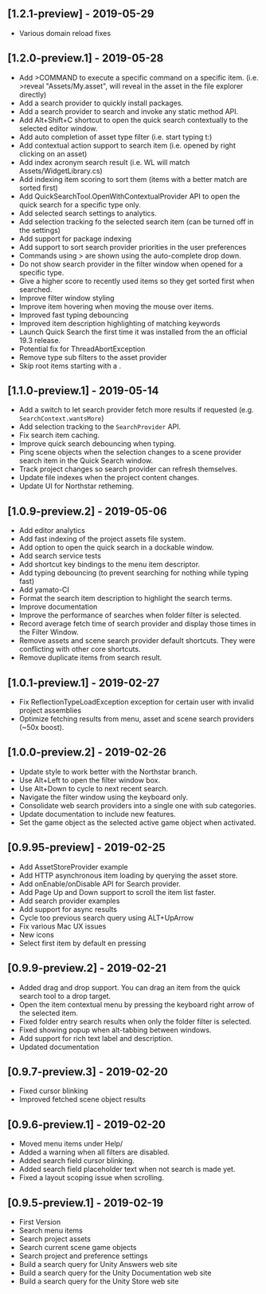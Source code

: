 ## [1.2.1-preview] - 2019-05-29
- Various domain reload fixes

## [1.2.0-preview.1] - 2019-05-28
- Add >COMMAND to execute a specific command on a specific item. (i.e. >reveal "Assets/My.asset", will reveal in the asset in the file explorer directly)
- Add a search provider to quickly install packages.
- Add a search provider to search and invoke any static method API.
- Add Alt+Shift+C shortcut to open the quick search contextually to the selected editor window.
- Add auto completion of asset type filter (i.e. start typing t:)
- Add contextual action support to search item (i.e. opened by right clicking on an asset)
- Add index acronym search result (i.e. WL will match Assets/WidgetLibrary.cs)
- Add indexing item scoring to sort them (items with a better match are sorted first)
- Add QuickSearchTool.OpenWithContextualProvider API to open the quick search for a specific type only.
- Add selected search settings to analytics.
- Add selection tracking fo the selected search item (can be turned off in the settings)
- Add support for package indexing
- Add support to sort search provider priorities in the user preferences
- Commands using > are shown using the auto-complete drop down.
- Do not show search provider in the filter window when opened for a specific type.
- Give a higher score to recently used items so they get sorted first when searched.
- Improve filter window styling
- Improve item hovering when moving the mouse over items.
- Improved fast typing debouncing
- Improved item description highlighting of matching keywords
- Launch Quick Search the first time it was installed from the an official 19.3 release.
- Potential fix for ThreadAbortException
- Remove type sub filters to the asset provider
- Skip root items starting with a .

## [1.1.0-preview.1] - 2019-05-14
- Add a switch to let search provider fetch more results if requested (e.g. `SearchContext.wantsMore`)
- Add selection tracking to the `SearchProvider` API.
- Fix search item caching.
- Improve quick search debouncing when typing.
- Ping scene objects when the selection changes to a scene provider search item in the Quick Search window.
- Track project changes so search provider can refresh themselves.
- Update file indexes when the project content changes.
- Update UI for Northstar retheming.
  
## [1.0.9-preview.2] - 2019-05-06
- Add editor analytics
- Add fast indexing of the project assets file system.
- Add option to open the quick search in a dockable window.
- Add search service tests
- Add shortcut key bindings to the menu item descriptor.
- Add typing debouncing (to prevent searching for nothing while typing fast)
- Add yamato-CI
- Format the search item description to highlight the search terms.
- Improve documentation
- Improve the performance of searches when folder filter is selected.
- Record average fetch time of search provider and display those times in the Filter Window.
- Remove assets and scene search provider default shortcuts. They were conflicting with other core shortcuts.
- Remove duplicate items from search result.

## [1.0.1-preview.1] - 2019-02-27
- Fix ReflectionTypeLoadException exception for certain user with invalid project assemblies
- Optimize fetching results from menu, asset and scene search providers (~50x boost).

## [1.0.0-preview.2] - 2019-02-26
- Update style to work better with the Northstar branch.
- Use Alt+Left to open the filter window box.
- Use Alt+Down to cycle to next recent search.
- Navigate the filter window using the keyboard only.
- Consolidate web search providers into a single one with sub categories.
- Update documentation to include new features.
- Set the game object as the selected active game object when activated.

## [0.9.95-preview] - 2019-02-25
- Add AssetStoreProvider example
- Add HTTP asynchronous item loading by querying the asset store.
- Add onEnable/onDisable API for Search provider.
- Add Page Up and Down support to scroll the item list faster.
- Add search provider examples
- Add support for async results
- Cycle too previous search query using ALT+UpArrow
- Fix various Mac UX issues
- New icons
- Select first item by default en pressing

## [0.9.9-preview.2] - 2019-02-21
- Added drag and drop support. You can drag an item from the quick search tool to a drop target.
- Open the item contextual menu by pressing the keyboard right arrow of the selected item.
- Fixed folder entry search results when only the folder filter is selected.
- Fixed showing popup when alt-tabbing between windows.
- Add support for rich text label and description.
- Updated documentation

## [0.9.7-preview.3] - 2019-02-20
- Fixed cursor blinking
- Improved fetched scene object results

## [0.9.6-preview.1] - 2019-02-20
- Moved menu items under Help/
- Added a warning when all filters are disabled.
- Added search field cursor blinking.
- Added search field placeholder text when not search is made yet.
- Fixed a layout scoping issue when scrolling.

## [0.9.5-preview.1] - 2019-02-19
- First Version
- Search menu items
- Search project assets
- Search current scene game objects
- Search project and preference settings
- Build a search query for  Unity Answers web site
- Build a search query for the Unity Documentation web site
- Build a search query for the Unity Store web site
